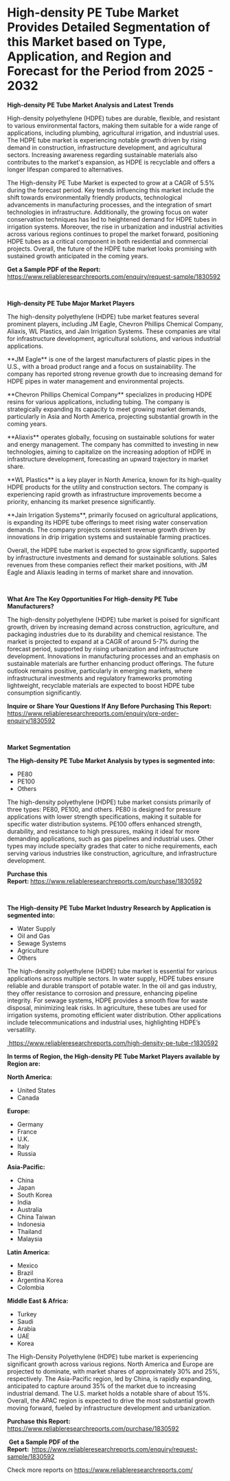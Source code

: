 <p><h1>High-density PE Tube Market Provides Detailed Segmentation of this Market based on Type, Application, and Region and Forecast for the Period from 2025 - 2032</h1></p><p><strong>High-density PE Tube Market Analysis and Latest Trends</strong></p>
<p><p>High-density polyethylene (HDPE) tubes are durable, flexible, and resistant to various environmental factors, making them suitable for a wide range of applications, including plumbing, agricultural irrigation, and industrial uses. The HDPE tube market is experiencing notable growth driven by rising demand in construction, infrastructure development, and agricultural sectors. Increasing awareness regarding sustainable materials also contributes to the market's expansion, as HDPE is recyclable and offers a longer lifespan compared to alternatives.</p><p>The High-density PE Tube Market is expected to grow at a CAGR of 5.5% during the forecast period. Key trends influencing this market include the shift towards environmentally friendly products, technological advancements in manufacturing processes, and the integration of smart technologies in infrastructure. Additionally, the growing focus on water conservation techniques has led to heightened demand for HDPE tubes in irrigation systems. Moreover, the rise in urbanization and industrial activities across various regions continues to propel the market forward, positioning HDPE tubes as a critical component in both residential and commercial projects. Overall, the future of the HDPE tube market looks promising with sustained growth anticipated in the coming years.</p></p>
<p><strong>Get a Sample PDF of the Report:&nbsp;</strong> <a href="https://www.reliableresearchreports.com/enquiry/request-sample/1830592?utm_campaign=2102&utm_medium=2&utm_source=Github&utm_content=ia&utm_term=03022025&utm_id=high-density-pe-tube">https://www.reliableresearchreports.com/enquiry/request-sample/1830592</a></p>
<p>&nbsp;</p>
<p><strong>High-density PE Tube Major Market Players</strong></p>
<p><p>The high-density polyethylene (HDPE) tube market features several prominent players, including JM Eagle, Chevron Phillips Chemical Company, Aliaxis, WL Plastics, and Jain Irrigation Systems. These companies are vital for infrastructure development, agricultural solutions, and various industrial applications.</p><p>**JM Eagle** is one of the largest manufacturers of plastic pipes in the U.S., with a broad product range and a focus on sustainability. The company has reported strong revenue growth due to increasing demand for HDPE pipes in water management and environmental projects.</p><p>**Chevron Phillips Chemical Company** specializes in producing HDPE resins for various applications, including tubing. The company is strategically expanding its capacity to meet growing market demands, particularly in Asia and North America, projecting substantial growth in the coming years.</p><p>**Aliaxis** operates globally, focusing on sustainable solutions for water and energy management. The company has committed to investing in new technologies, aiming to capitalize on the increasing adoption of HDPE in infrastructure development, forecasting an upward trajectory in market share.</p><p>**WL Plastics** is a key player in North America, known for its high-quality HDPE products for the utility and construction sectors. The company is experiencing rapid growth as infrastructure improvements become a priority, enhancing its market presence significantly.</p><p>**Jain Irrigation Systems**, primarily focused on agricultural applications, is expanding its HDPE tube offerings to meet rising water conservation demands. The company projects consistent revenue growth driven by innovations in drip irrigation systems and sustainable farming practices.</p><p>Overall, the HDPE tube market is expected to grow significantly, supported by infrastructure investments and demand for sustainable solutions. Sales revenues from these companies reflect their market positions, with JM Eagle and Aliaxis leading in terms of market share and innovation.</p></p>
<p>&nbsp;</p>
<p><strong>What Are The Key Opportunities For High-density PE Tube Manufacturers?</strong></p>
<p><p>The high-density polyethylene (HDPE) tube market is poised for significant growth, driven by increasing demand across construction, agriculture, and packaging industries due to its durability and chemical resistance. The market is projected to expand at a CAGR of around 5-7% during the forecast period, supported by rising urbanization and infrastructure development. Innovations in manufacturing processes and an emphasis on sustainable materials are further enhancing product offerings. The future outlook remains positive, particularly in emerging markets, where infrastructural investments and regulatory frameworks promoting lightweight, recyclable materials are expected to boost HDPE tube consumption significantly.</p></p>
<p><strong>Inquire or Share Your Questions If Any Before Purchasing This Report:</strong> <a href="https://www.reliableresearchreports.com/enquiry/pre-order-enquiry/1830592?utm_campaign=2102&utm_medium=2&utm_source=Github&utm_content=ia&utm_term=03022025&utm_id=high-density-pe-tube">https://www.reliableresearchreports.com/enquiry/pre-order-enquiry/1830592</a></p>
<p>&nbsp;</p>
<p><strong>Market Segmentation</strong></p>
<p><strong>The High-density PE Tube Market Analysis by types is segmented into:</strong></p>
<p><ul><li>PE80</li><li>PE100</li><li>Others</li></ul></p>
<p><p>The high-density polyethylene (HDPE) tube market consists primarily of three types: PE80, PE100, and others. PE80 is designed for pressure applications with lower strength specifications, making it suitable for specific water distribution systems. PE100 offers enhanced strength, durability, and resistance to high pressures, making it ideal for more demanding applications, such as gas pipelines and industrial uses. Other types may include specialty grades that cater to niche requirements, each serving various industries like construction, agriculture, and infrastructure development.</p></p>
<p><strong>Purchase this Report:&nbsp;</strong><a href="https://www.reliableresearchreports.com/purchase/1830592?utm_campaign=2102&utm_medium=2&utm_source=Github&utm_content=ia&utm_term=03022025&utm_id=high-density-pe-tube">https://www.reliableresearchreports.com/purchase/1830592</a></p>
<p>&nbsp;</p>
<p><strong>The High-density PE Tube Market Industry Research by Application is segmented into:</strong></p>
<p><ul><li>Water Supply</li><li>Oil and Gas</li><li>Sewage Systems</li><li>Agriculture</li><li>Others</li></ul></p>
<p><p>The high-density polyethylene (HDPE) tube market is essential for various applications across multiple sectors. In water supply, HDPE tubes ensure reliable and durable transport of potable water. In the oil and gas industry, they offer resistance to corrosion and pressure, enhancing pipeline integrity. For sewage systems, HDPE provides a smooth flow for waste disposal, minimizing leak risks. In agriculture, these tubes are used for irrigation systems, promoting efficient water distribution. Other applications include telecommunications and industrial uses, highlighting HDPE’s versatility.</p></p>
<p><a href="https://www.reliableresearchreports.com/high-density-pe-tube-r1830592?utm_campaign=2102&utm_medium=2&utm_source=Github&utm_content=ia&utm_term=03022025&utm_id=high-density-pe-tube">&nbsp;https://www.reliableresearchreports.com/high-density-pe-tube-r1830592</a></p>
<p><strong>In terms of Region, the High-density PE Tube Market Players available by Region are:</strong></p>
<p>
    <p> <strong> North America: </strong>
        <ul>
            <li>United States</li>
            <li>Canada</li>
        </ul>
        </p> 
    <p> <strong> Europe: </strong>
        <ul>
            <li>Germany</li>
            <li>France</li>
            <li>U.K.</li>
            <li>Italy</li>
            <li>Russia</li>
        </ul>
        </p> 
    <p> <strong> Asia-Pacific: </strong>
        <ul>
            <li>China</li>
            <li>Japan</li>
            <li>South Korea</li>
            <li>India</li>
            <li>Australia</li>
            <li>China Taiwan</li>
            <li>Indonesia</li>
            <li>Thailand</li>
            <li>Malaysia</li>
        </ul>
        </p> 
    <p> <strong> Latin America: </strong>
        <ul>
            <li>Mexico</li>
            <li>Brazil</li>
            <li>Argentina Korea</li>
            <li>Colombia</li>
        </ul>
        </p> 
    <p> <strong> Middle East & Africa: </strong>
        <ul>
            <li>Turkey</li>
            <li>Saudi</li>
            <li>Arabia</li>
            <li>UAE</li>
            <li>Korea</li>
        </ul>
    </p>
    </p>
<p><p>The High-Density Polyethylene (HDPE) tube market is experiencing significant growth across various regions. North America and Europe are projected to dominate, with market shares of approximately 30% and 25%, respectively. The Asia-Pacific region, led by China, is rapidly expanding, anticipated to capture around 35% of the market due to increasing industrial demand. The U.S. market holds a notable share of about 15%. Overall, the APAC region is expected to drive the most substantial growth moving forward, fueled by infrastructure development and urbanization.</p></p>
<p><strong>Purchase this Report: </strong><a href="https://www.reliableresearchreports.com/purchase/1830592?utm_campaign=2102&utm_medium=2&utm_source=Github&utm_content=ia&utm_term=03022025&utm_id=high-density-pe-tube">https://www.reliableresearchreports.com/purchase/1830592</a></p>
<p>&nbsp;<strong>Get a Sample PDF of the Report:&nbsp;&nbsp;</strong><a href="https://www.reliableresearchreports.com/enquiry/request-sample/1830592?utm_campaign=2102&utm_medium=2&utm_source=Github&utm_content=ia&utm_term=03022025&utm_id=high-density-pe-tube">https://www.reliableresearchreports.com/enquiry/request-sample/1830592</a></p>
<p><strong></strong></p>
<p>Check more reports on <a href="https://www.reliableresearchreports.com/?utm_campaign=2102&utm_medium=2&utm_source=Github&utm_content=ia&utm_term=03022025&utm_id=high-density-pe-tube">https://www.reliableresearchreports.com/</a></p>